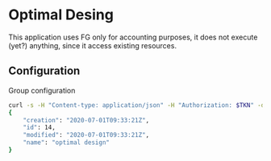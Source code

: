 # Optimal Desing

This application uses FG only for accounting purposes, it does not execute (yet?) anything, since it access existing resources.

## Configuration
Group configuration

```bash
curl -s -H "Content-type: application/json" -H "Authorization: $TKN" -d '{ "name": "optimal design" }' -X POST $BASEURL/$APIVER/groups
{
    "creation": "2020-07-01T09:33:21Z", 
    "id": 14, 
    "modified": "2020-07-01T09:33:21Z", 
    "name": "optimal design"
}
```
